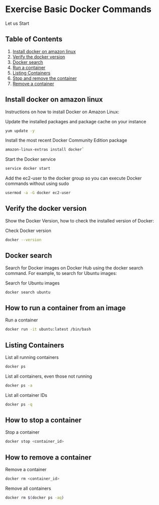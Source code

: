 # Exercise Basic Docker Commands

Let us Start

## Table of Contents
1. [Install docker on amazon linux](#install-docker-on-amazon-linux)
2. [Verify the docker version](#verify-the-docker-version)
3. [Docker search](#docker-search)
4. [Run a container](#how-to-run-a-container-from-an-image)
5. [Listing Containers](#listing-containers)
6. [Stop and remove the container](#6-how-to-stop-a-container)
7. [Remove a container](#how-to-remove-a-container)

## Install docker on amazon linux

Instructions on how to install Docker on Amazon Linux:

Update the installed packages and package cache on your instance
```bash
yum update -y
```

Install the most recent Docker Community Edition package
```bash
amazon-linux-extras install docker`
```
Start the Docker service
```bash
service docker start
```
Add the ec2-user to the docker group so you can execute Docker commands without using sudo
```bash
usermod -a -G docker ec2-user
```

## Verify the docker version

Show the Docker Version, how to check the installed version of Docker:

Check Docker version
```bash
docker --version
```
## Docker search

Search for Docker images on Docker Hub using the docker search command. For example, to search for Ubuntu images:

Search for Ubuntu images
```bash
docker search ubuntu
```

## How to run a container from an image

Run a container
```bash
docker run -it ubuntu:latest /bin/bash
```
## Listing Containers

List all running containers
```bash
docker ps
```
List all containers, even those not running
```bash
docker ps -a
```
List all container IDs
```bash
docker ps -q
```
## How to stop a container

Stop a container
```bash
docker stop <container_id>
```
## How to remove a container

Remove a container
```bash
docker rm <container_id>
```
Remove all containers
```bash
docker rm $(docker ps -aq)
```